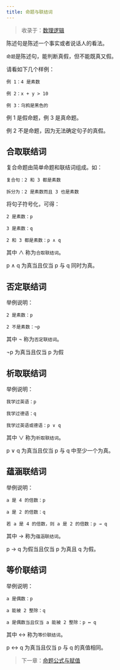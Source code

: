 ```yaml
---
title: 命题与联结词
---
```


> 收录于：[数理逻辑](/logic)

陈述句是陈述一个事实或者说话人的看法。

`命题`是陈述句，能判断真假，但不能既真又假。

请看如下几个样例：

```
例 1：4 是素数

例 2：x + y > 10

例 3：乌鸦是黑色的
```

例 1 是假命题，例 3 是真命题。

例 2 不是命题，因为无法确定句子的真假。

## 合取联结词

复合命题由简单命题和联结词组成。如：

```
复合句：2 和 3 都是素数

拆分为：2 是素数而且 3 也是素数
```

将句子符号化，可得：

```
2 是素数：p

3 是素数：q

2 和 3 都是素数：p ∧ q
```

其中 ∧ 称为`合取联结词`。

p ∧ q 为真当且仅当 p 与 q 同时为真。

## 否定联结词

举例说明：

```
2 是素数：p

2 不是素数：¬p
```

其中 ¬ 称为`否定联结词`。

¬p 为真当且仅当 p 为假

## 析取联结词

举例说明：

```
我学过英语：p

我学过德语：q

我学过英语或德语：p ∨ q
```

其中 ∨ 称为`析取联结词`。

p ∨ q 为真当且仅当 p 与 q 中至少一个为真。

## 蕴涵联结词

举例说明：

```
a 是 4 的倍数：p

a 是 2 的倍数：q

若 a 是 4 的倍数，则 a 是 2 的倍数：p → q
```

其中 → 称为`蕴涵联结词`。

p → q 为假当且仅当 p 为真且 q 为假。

## 等价联结词

举例说明：

```
a 是偶数：p

a 能被 2 整除：q

a 是偶数当且仅当 a 能被 2 整除：p ↔ q
```

其中 ↔ 称为`等价联结词`。

p ↔ q 为真当且仅当 p 与 q 的真值相同。

> 下一章：[命题公式与赋值](/logic/formula)
